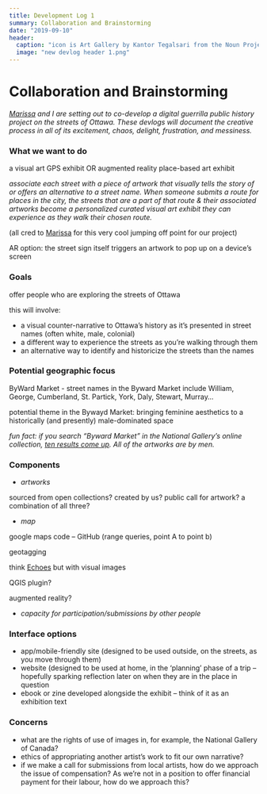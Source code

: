 ```yaml
---
title: Development Log 1
summary: Collaboration and Brainstorming 
date: "2019-09-10" 
header:
  caption: "icon is Art Gallery by Kantor Tegalsari from the Noun Project"
  image: "new devlog header 1.png"
--- 
```

# Collaboration and Brainstorming 
*[Marissa](https://marissafoley.netlify.com/) and I are setting out to co-develop a digital guerrilla public history project on the streets of Ottawa. These devlogs will document the creative process in all of its excitement, chaos, delight, frustration, and messiness.*  

### What we want to do
a visual art GPS exhibit OR augmented reality place-based art exhibit 

*associate each street with a piece of artwork that visually tells the story of or offers an alternative to a street name. When someone submits a route for places in the city, the streets that are a part of that route & their associated artworks become a personalized curated visual art exhibit they can experience as they walk their chosen route.*

(all cred to [Marissa](https://marissafoley.netlify.com) for this very cool jumping off point for our project)

AR option: the street sign itself triggers an artwork to pop up on a device’s screen   

### Goals
offer people who are exploring the streets of Ottawa 

this will involve: 
+ a visual counter-narrative to Ottawa’s history as it’s presented in street names (often white, male, colonial) 
+ a different way to experience the streets as you’re walking through them
+ an alternative way to identify and historicize the streets than the names 

### Potential geographic focus
ByWard Market - street names in the Byward Market include William, George, Cumberland, St. Partick, York, Daly, Stewart, Murray… 

potential theme in the Bywayd Market: bringing feminine aesthetics to a historically (and presently) male-dominated space 

*fun fact: if you search “Byward Market” in the National Gallery’s online collection, [ten results come up](https://www.gallery.ca/collection/search-the-collection?search_api_views_fulltext=byward%20market%20&sort_by=search_api_relevance). All of the artworks are by men.* 

### Components 
+ *artworks* 

sourced from open collections? created by us? public call for artwork? a combination of all three?

+ *map* 

google maps code – GitHub (range queries, point A to point b)

geotagging 

think [Echoes](https://echoes.xyz/) but with visual images

QGIS plugin? 

augmented reality? 

+ *capacity for participation/submissions by other people*

### Interface options
+ app/mobile-friendly site (designed to be used outside, on the streets, as you move through them)
+ website (designed to be used at home, in the ‘planning’ phase of a trip – hopefully sparking reflection later on when they are in the place in question 
+ ebook or zine developed alongside the exhibit – think of it as an exhibition text 

### Concerns 
+ what are the rights of use of images in, for example, the National Gallery of Canada? 
+ ethics of appropriating another artist’s work to fit our own narrative? 
+ if we make a call for submissions from local artists, how do we approach the issue of compensation? As we’re not in a position to offer financial payment for their labour, how do we approach this? 

